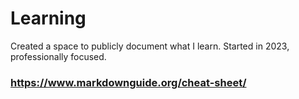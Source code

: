 # Learning
Created a space to publicly document what I learn. Started in 2023, professionally focused.

### https://www.markdownguide.org/cheat-sheet/
